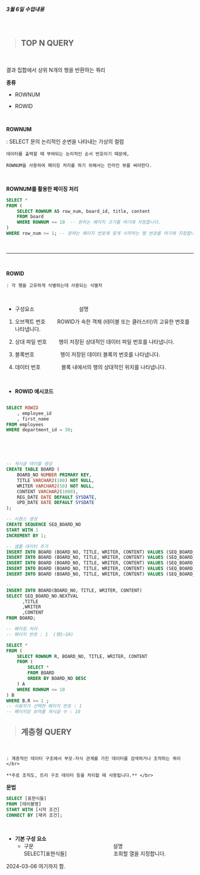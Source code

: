 **<h5>3월 6일 수업내용</h5>**

</br>

> **<h2>TOP N QUERY</h2>**

</br> 

결과 집합에서 상위 N개의 행을 반환하는 쿼리 </br>

**종류** </br>

 * ROWNUM </br>

 * ROWID </br>

</br>

**ROWNUM** </br>

 : SELECT 문의 논리적인 순번을 나타내는 가상의 컬럼 </br>

    데이터를 출력할 때 부여되는 논리적인 순서 번호이기 때문에, 

    ROWNUM을 사용하여 페이징 처리를 하기 위해서는 인라인 뷰를 써야한다. 

</br>

**ROWNUM를 활용한 페이징 처리** </br>

```sql
SELECT *
FROM (
    SELECT ROWNUM AS row_num, board_id, title, content
    FROM board
    WHERE ROWNUM <= 10  -- 원하는 페이지 크기를 여기에 지정합니다.
)
WHERE row_num >= 1; -- 원하는 페이지 번호에 맞게 시작하는 행 번호를 여기에 지정합니다.
```

</br>

---

</br>

**ROWID** </br>

    : 각 행을 고유하게 식별하는데 사용되는 식별자 
    
</br>

* 구성요소 　　　　　　　　 설명 </br>

 1. 오브젝트 번호  　　ROWID가 속한 객체 (테이블 또는 클러스터)의 고유한 번호를 나타냅니다. </br>

 2. 상대 파일 번호 　　행이 저장된 상대적인 데이터 파일 번호를 나타냅니다. </br>

 3. 블록번호　　　　　행이 저장된 데이터 블록의 번호를 나타냅니다. </br>

 4. 데이터 번호　　　　블록 내에서의 행의 상대적인 위치를 나타냅니다. </br>

</br>

* **ROWID 예시코드** </br>

```sql

SELECT ROWID
    , employee_id
    , first_name
FROM employees
WHERE department_id = 30;

```
</br>
</br>

```sql

-- 게시글 테이블 생성
CREATE TABLE BOARD (
    BOARD_NO NUMBER PRIMARY KEY,
    TITLE VARCHAR2(100) NOT NULL,
    WRITER VARCHAR2(50) NOT NULL,
    CONTENT VARCHAR2(1000),
    REG_DATE DATE DEFAULT SYSDATE,
    UPD_DATE DATE DEFAULT SYSDATE
);

-- 시퀀스 생성
CREATE SEQUENCE SEQ_BOARD_NO 
START WITH 1
INCREMENT BY 1;

-- 샘플 데이터 추가
INSERT INTO BOARD (BOARD_NO, TITLE, WRITER, CONTENT) VALUES (SEQ_BOARD_NO.NEXTVAL, '제목01', '작성자01', '내용01');
INSERT INTO BOARD (BOARD_NO, TITLE, WRITER, CONTENT) VALUES (SEQ_BOARD_NO.NEXTVAL, '제목02', '작성자02', '내용02');
INSERT INTO BOARD (BOARD_NO, TITLE, WRITER, CONTENT) VALUES (SEQ_BOARD_NO.NEXTVAL, '제목03', '작성자03', '내용03');
INSERT INTO BOARD (BOARD_NO, TITLE, WRITER, CONTENT) VALUES (SEQ_BOARD_NO.NEXTVAL, '제목04', '작성자04', '내용04');
INSERT INTO BOARD (BOARD_NO, TITLE, WRITER, CONTENT) VALUES (SEQ_BOARD_NO.NEXTVAL, '제목05', '작성자05', '내용05');

-- 
INSERT INTO BOARD(BOARD_NO, TITLE, WRITER, CONTENT)
SELECT SEQ_BOARD_NO.NEXTVAL
      ,TITLE
      ,WRITER
      ,CONTENT
FROM BOARD;

-- 페이징 처리
-- 페이지 번호 : 1  (행1~10)

SELECT *
FROM (
    SELECT ROWNUM R, BOARD_NO, TITLE, WRITER, CONTENT
    FROM (
        SELECT *
        FROM BOARD
        ORDER BY BOARD_NO DESC
    ) A
    WHERE ROWNUM <= 10
) B
WHERE B.R >= 1 ;
-- 사용자가 선택한 페이지 번호 : 1
-- 페이지당 보여줄 게시글 수 : 10

```

> **<h2>계층형 QUERY</h2>**

</br> 

    : 계층적인 데이터 구조에서 부모-자식 관계를 가진 데이터를 검색하거나 조작하는 쿼리 </br>

    **주로 조직도, 트리 구조 데이터 등을 처리할 때 사용됩니다.** </br>

**문법** </br>

```sql
SELECT [표현식들]
FROM [테이블명]
START WITH [시작 조건]
CONNECT BY [재귀 조건];
```
</br>


* **기본 구성 요소** </br>
    - 구문 　　　　　　　　　　　　　　　설명 </br>
    SELECT[표현식들]　　　　　　　　　조회할 열을 지정합니다. </br> 


2024-03-06 여기까지 함.
